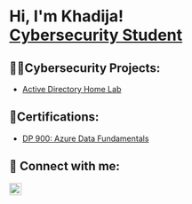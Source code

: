 <h1>Hi, I'm Khadija! <br/><a href="https://github.com/C0deGurl">Cybersecurity Student </a>

<h2>👩‍💻Cybersecurity Projects:</h2>

  - [Active Directory Home Lab](https://github/C0deGurl/LABURL)

  
<h2>📄Certifications:</h2>

- [DP 900: Azure Data Fundamentals](https://learn.microsoft.com/api/credentials/share/en-us/KhadijaKhan-6538/3CAD1FB25BB8E216?sharingId=5E213062CD7BF8E0)


<h2> 🤳 Connect with me:</h2>

[<img align="left" alt="KhadijaKhan | LinkedIn" width="22px" src="https://cdn.jsdelivr.net/npm/simple-icons@v3/icons/linkedin.svg" />][linkedin]

[linkedin]: https://linkedin.com/in/khadijakhannj

<!--
**joshmadakor1/joshmadakor1** is a ✨ _special_ ✨ repository because its `README.md` (this file) appears on your GitHub profile.

Here are some ideas to get you started:

- 🔭 I’m currently working on ...
- 🌱 I’m currently learning ...
- 👯 I’m looking to collaborate on ...
- 🤔 I’m looking for help with ...
- 💬 Ask me about ...
- 📫 How to reach me: ...
- 😄 Pronouns: ...
- ⚡ Fun fact: ...
-->

